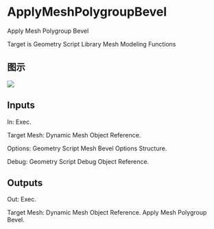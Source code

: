 # ApplyMeshPolygroupBevel

Apply Mesh Polygroup Bevel

Target is Geometry Script Library Mesh Modeling Functions

## 图示

![]($-20221218-19121860.png)

## Inputs

In: Exec.

Target Mesh: Dynamic Mesh Object Reference.

Options: Geometry Script Mesh Bevel Options Structure.

Debug: Geometry Script Debug Object Reference.  

## Outputs

Out: Exec.

Target Mesh: Dynamic Mesh Object Reference. Apply Mesh Polygroup Bevel.

